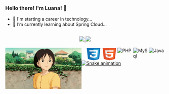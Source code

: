 ### Hello there! I'm Luana! 👋
- 🔭 I'm starting a career in technology...
- 🌱 I’m currently learning about Spring Cloud...

##
<!--
**LuanaSantosNascimento/LuanaSantosNascimento** is a ✨ _special_ ✨ repository because its `README.md` (this file) appears on your GitHub profile.

Here are some ideas to get you started:

- 🔭 I’m currently working on ...
- 🌱 I’m currently learning ...
- 👯 I’m looking to collaborate on ...
- 🤔 I’m looking for help with ...
- 💬 Ask me about ...
- 📫 How to reach me: ...
- 😄 Pronouns: ...
- ⚡ Fun fact: ...
-->

<div align="center">
  <a href="https://github.com/LuanaSantosNascimento">
  <img height="150em" src="https://github-readme-stats.vercel.app/api?username=LuanaSantosNascimento&show_icons=true&theme=gruvbox&include_all_commits=true&count_private=true"/>
  <img height="150em"  src="https://github-readme-stats.vercel.app/api/top-langs/?username=LuanaSantosNascimento&layout=compact&langs_count=7&theme=gruvbox"/>
</div>
  
<div style="display: inline_block"><br>
  <img align="right" alt="Java" height="40" width="50" src="https://cdn.jsdelivr.net/gh/devicons/devicon/icons/java/java-plain.svg">
  <img align="right" alt="MySql" height="40" width="50" src="https://cdn.jsdelivr.net/gh/devicons/devicon/icons/mysql/mysql-original.svg">
  <img align="right" alt="PHP" height="40" width="50" src="https://cdn.jsdelivr.net/gh/devicons/devicon/icons/php/php-plain.svg">
  <img align="right" alt="HTML" height="40" width="50" src="https://raw.githubusercontent.com/devicons/devicon/master/icons/html5/html5-original.svg">
  <img align="right" alt="CSS" height="40" width="50" src="https://raw.githubusercontent.com/devicons/devicon/master/icons/css3/css3-original.svg">
  <img align="left" alt="Rafa-pic" height="130" src="img/hey.gif">
</div>
  
  ##
  ##
  
  ![Snake animation](https://github.com/LuanaSantosNascimento/LuanaSantosNascimento/blob/output/github-contribution-grid-snake.svg)
  

